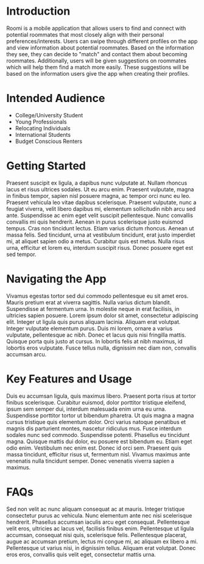 # Introduction

Roomi is a mobile application that allows users to find and connect with potential roommates that most closely align with their personal preferences/interests. Users can swipe through different profiles on the app and view information about potential roommates. Based on the information they see, they can decide to "match" and contact them about becoming roommates. Additionally, users will be given suggestions on roommates which will help them find a match more easily. These suggestions will be based on the information users give the app when creating their profiles.

# Intended Audience
- College/University Student
- Young Professionals
- Relocating Individuals
- International Students
- Budget Conscious Renters

# Getting Started

Praesent suscipit ex ligula, a dapibus nunc vulputate at. Nullam rhoncus lacus et risus ultrices sodales. Ut eu arcu enim. Praesent vulputate, magna in finibus tempor, sapien nisl posuere magna, ac tempor orci nunc eu leo. Praesent vehicula leo vitae dapibus scelerisque. Praesent vulputate, nunc a feugiat viverra, velit libero dapibus mi, elementum sollicitudin nibh arcu sed ante. Suspendisse ac enim eget velit suscipit pellentesque. Nunc convallis convallis mi quis hendrerit. Aenean in purus scelerisque justo euismod tempus. Cras non tincidunt lectus. Etiam varius dictum rhoncus. Aenean ut massa felis. Sed tincidunt, urna at vestibulum tincidunt, erat justo imperdiet mi, at aliquet sapien odio a metus. Curabitur quis est metus. Nulla risus urna, efficitur et lorem eu, interdum suscipit risus. Donec posuere eget est sed tempor.

# Navigating the App

Vivamus egestas tortor sed dui commodo pellentesque eu sit amet eros. Mauris pretium erat at viverra sagittis. Nulla varius dictum blandit. Suspendisse at fermentum urna. In molestie neque in erat facilisis, in ultricies sapien posuere. Lorem ipsum dolor sit amet, consectetur adipiscing elit. Integer ut ligula quis purus aliquam lacinia. Aliquam erat volutpat. Integer vulputate elementum purus. Duis mi lorem, ornare a varius vulputate, pellentesque ac nibh. Donec et lacus quis nisi fringilla mattis. Quisque porta quis justo at cursus. In lobortis felis at nibh maximus, id lobortis eros vulputate. Fusce tellus nulla, dignissim nec diam non, convallis accumsan arcu.

# Key Features and Usage

Duis eu accumsan ligula, quis maximus libero. Praesent porta risus at tortor finibus scelerisque. Curabitur euismod, dolor porttitor tristique eleifend, ipsum sem semper dui, interdum malesuada enim urna eu urna. Suspendisse porttitor tortor ut bibendum pharetra. Ut quis magna a magna cursus tristique quis elementum dolor. Orci varius natoque penatibus et magnis dis parturient montes, nascetur ridiculus mus. Fusce interdum sodales nunc sed commodo. Suspendisse potenti. Phasellus eu tincidunt magna. Quisque mattis dui dolor, eu posuere est bibendum eu. Etiam eget odio enim. Vestibulum nec enim est. Donec id orci sem. Praesent quis massa tincidunt, efficitur risus ut, fermentum nisl. Vivamus maximus ante venenatis nulla tincidunt semper. Donec venenatis viverra sapien a maximus.

# FAQs

Sed non velit ac nunc aliquam consequat ac at mauris. Integer tristique consectetur purus ac vehicula. Nunc elementum ante nec nisi scelerisque hendrerit. Phasellus accumsan iaculis arcu eget consequat. Pellentesque velit eros, ultricies ac lacus vel, facilisis finibus enim. Pellentesque ut ligula accumsan, consequat nisi quis, scelerisque felis. Pellentesque placerat, augue ac accumsan pretium, lectus mi congue mi, ac aliquam ex libero a mi. Pellentesque ut varius nisi, in dignissim tellus. Aliquam erat volutpat. Donec eros eros, convallis quis velit eget, consectetur mattis urna.





